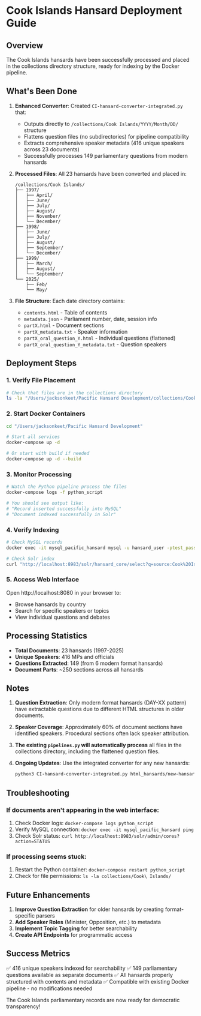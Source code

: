 # Cook Islands Hansard Deployment Guide

## Overview

The Cook Islands hansards have been successfully processed and placed in the collections directory structure, ready for indexing by the Docker pipeline.

## What's Been Done

1. **Enhanced Converter**: Created `CI-hansard-converter-integrated.py` that:
   - Outputs directly to `/collections/Cook Islands/YYYY/Month/DD/` structure
   - Flattens question files (no subdirectories) for pipeline compatibility
   - Extracts comprehensive speaker metadata (416 unique speakers across 23 documents)
   - Successfully processes 149 parliamentary questions from modern hansards

2. **Processed Files**: All 23 hansards have been converted and placed in:
   ```
   /collections/Cook Islands/
   ├── 1997/
   │   ├── April/
   │   ├── June/
   │   ├── July/
   │   ├── August/
   │   ├── November/
   │   └── December/
   ├── 1998/
   │   ├── June/
   │   ├── July/
   │   ├── August/
   │   ├── September/
   │   └── December/
   ├── 1999/
   │   ├── March/
   │   ├── August/
   │   └── September/
   └── 2025/
       ├── Feb/
       └── May/
   ```

3. **File Structure**: Each date directory contains:
   - `contents.html` - Table of contents
   - `metadata.json` - Parliament number, date, session info
   - `partX.html` - Document sections
   - `partX_metadata.txt` - Speaker information
   - `partX_oral_question_Y.html` - Individual questions (flattened)
   - `partX_oral_question_Y_metadata.txt` - Question speakers

## Deployment Steps

### 1. Verify File Placement
```bash
# Check that files are in the collections directory
ls -la "/Users/jacksonkeet/Pacific Hansard Development/collections/Cook Islands/"
```

### 2. Start Docker Containers
```bash
cd "/Users/jacksonkeet/Pacific Hansard Development"

# Start all services
docker-compose up -d

# Or start with build if needed
docker-compose up -d --build
```

### 3. Monitor Processing
```bash
# Watch the Python pipeline process the files
docker-compose logs -f python_script

# You should see output like:
# "Record inserted successfully into MySQL"
# "Document indexed successfully in Solr"
```

### 4. Verify Indexing
```bash
# Check MySQL records
docker exec -it mysql_pacific_hansard mysql -u hansard_user -ptest_pass -e "SELECT COUNT(*) FROM pacific_hansard_db.pacific_hansard_db WHERE source='Cook Islands';"

# Check Solr index
curl "http://localhost:8983/solr/hansard_core/select?q=source:Cook%20Islands&rows=0"
```

### 5. Access Web Interface
Open http://localhost:8080 in your browser to:
- Browse hansards by country
- Search for specific speakers or topics
- View individual questions and debates

## Processing Statistics

- **Total Documents**: 23 hansards (1997-2025)
- **Unique Speakers**: 416 MPs and officials
- **Questions Extracted**: 149 (from 6 modern format hansards)
- **Document Parts**: ~250 sections across all hansards

## Notes

1. **Question Extraction**: Only modern format hansards (DAY-XX pattern) have extractable questions due to different HTML structures in older documents.

2. **Speaker Coverage**: Approximately 60% of document sections have identified speakers. Procedural sections often lack speaker attribution.

3. **The existing `pipelines.py` will automatically process** all files in the collections directory, including the flattened question files.

4. **Ongoing Updates**: Use the integrated converter for any new hansards:
   ```bash
   python3 CI-hansard-converter-integrated.py html_hansards/new-hansard.html
   ```

## Troubleshooting

### If documents aren't appearing in the web interface:
1. Check Docker logs: `docker-compose logs python_script`
2. Verify MySQL connection: `docker exec -it mysql_pacific_hansard ping`
3. Check Solr status: `curl http://localhost:8983/solr/admin/cores?action=STATUS`

### If processing seems stuck:
1. Restart the Python container: `docker-compose restart python_script`
2. Check for file permissions: `ls -la collections/Cook\ Islands/`

## Future Enhancements

1. **Improve Question Extraction** for older hansards by creating format-specific parsers
2. **Add Speaker Roles** (Minister, Opposition, etc.) to metadata
3. **Implement Topic Tagging** for better searchability
4. **Create API Endpoints** for programmatic access

## Success Metrics

✅ 416 unique speakers indexed for searchability
✅ 149 parliamentary questions available as separate documents
✅ All hansards properly structured with contents and metadata
✅ Compatible with existing Docker pipeline - no modifications needed

The Cook Islands parliamentary records are now ready for democratic transparency!